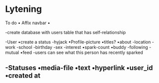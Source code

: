 # Lytening

To do
  • Affix navbar
  • 

-create database with users table that has self-relationship

-User
  •create a status
    -hyjack
  •Profile-picture
  •titles?
  •about
    -location
    -work
    -school
    -birthday
    -sex
    -interest
  •spark-count
  •buddy
    -following
    -mutual
  •feed
    -users can see what this person has recently       sparked

-Statuses
  •media-file
  •text
  •hyperlink
  •user_id
  •created at
-
